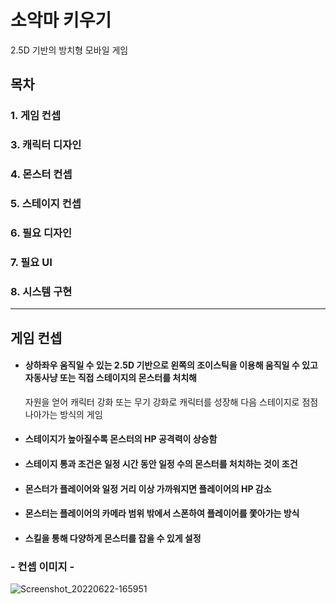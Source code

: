 # 소악마 키우기

2.5D 기반의 방치형 모바일 게임

## 목차

### 1. 게임 컨셉
### 3. 캐릭터 디자인
### 4. 몬스터 컨셉
### 5. 스테이지 컨셉
### 6. 필요 디자인
### 7. 필요 UI
### 8. 시스템 구현

---



## 게임 컨셉

+ #### 상하좌우 움직일 수 있는 2.5D 기반으로 왼쪽의 조이스틱을 이용해 움직일 수 있고 자동사냥 또는 직접 스테이지의 몬스터를 처치해
  자원을 얻어 캐릭터 강화 또는 무기 강화로 캐릭터를 성장해 다음 스테이지로 점점 나아가는 방식의 게임
+ #### 스테이지가 높아질수록 몬스터의 HP 공격력이 상승함
+ #### 스테이지 통과 조건은 일정 시간 동안 일정 수의 몬스터를 처치하는 것이 조건
+ #### 몬스터가 플레이어와 일정 거리 이상 가까워지면 플레이어의 HP 감소
+ #### 몬스터는 플레이어의 카메라 범위 밖에서 스폰하여 플레이어를 쫓아가는 방식
+ #### 스킬을 통해 다양하게 몬스터를 잡을 수 있게 설정

  

### - 컨셉 이미지 -


![Screenshot_20220622-165951](https://github.com/KeunG0372/game_devil/assets/127164234/9ba4221b-63cd-4e58-830c-5797142c707f)
